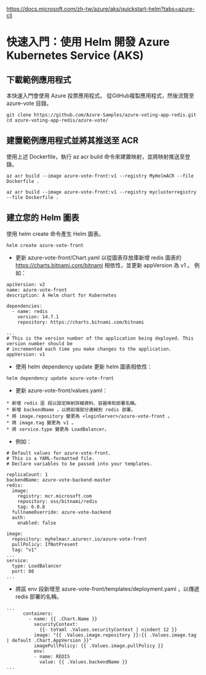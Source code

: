 https://docs.microsoft.com/zh-tw/azure/aks/quickstart-helm?tabs=azure-cli

# 快速入門：使用 Helm 開發 Azure Kubernetes Service (AKS)

## 下載範例應用程式

本快速入門會使用 Azure 投票應用程式。 從GitHub複製應用程式，然後流覽至 azure-vote 目錄。
```
git clone https://github.com/Azure-Samples/azure-voting-app-redis.git
cd azure-voting-app-redis/azure-vote/
```
## 建置範例應用程式並將其推送至 ACR

使用上述 Dockerfile，執行 az acr build 命令來建置映射，並將映射推送至登錄。 
```
az acr build --image azure-vote-front:v1 --registry MyHelmACR --file Dockerfile .

az acr build --image azure-vote-front:v1 --registry myclusterregistry --file Dockerfile .
```

## 建立您的 Helm 圖表
使用 helm create 命令產生 Helm 圖表。
```
helm create azure-vote-front
```

* 更新 azure-vote-front/Chart.yaml 以從圖表存放庫新增 redis 圖表的 https://charts.bitnami.com/bitnami 相依性，並更新 appVersion 為 v1 。 
例如：
```
apiVersion: v2
name: azure-vote-front
description: A Helm chart for Kubernetes

dependencies:
  - name: redis
    version: 14.7.1
    repository: https://charts.bitnami.com/bitnami

...
# This is the version number of the application being deployed. This version number should be
# incremented each time you make changes to the application.
appVersion: v1
```
* 使用 helm dependency update 更新 helm 圖表相依性：
```
helm dependency update azure-vote-front
```
* 更新 azure-vote-front/values.yaml：
```
* 新增 redis 區 段以設定映射詳細資料、容器埠和部署名稱。
* 新增 backendName ，以將前端部分連線到 redis 部署。
* 將 image.repository 變更為 <loginServer>/azure-vote-front 。
* 將 image.tag 變更為 v1 。
* 將 service.type 變更為 LoadBalancer。
```
* 例如：
```
# Default values for azure-vote-front.
# This is a YAML-formatted file.
# Declare variables to be passed into your templates.

replicaCount: 1
backendName: azure-vote-backend-master
redis:
  image:
    registry: mcr.microsoft.com
    repository: oss/bitnami/redis
    tag: 6.0.8
  fullnameOverride: azure-vote-backend
  auth:
    enabled: false

image:
  repository: myhelmacr.azurecr.io/azure-vote-front
  pullPolicy: IfNotPresent
  tag: "v1"
...
service:
  type: LoadBalancer
  port: 80
...
```

* 將區 env 段新增至 azure-vote-front/templates/deployment.yaml ，以傳遞 redis 部署的名稱。
```
...
      containers:
        - name: {{ .Chart.Name }}
          securityContext:
            {{- toYaml .Values.securityContext | nindent 12 }}
          image: "{{ .Values.image.repository }}:{{ .Values.image.tag | default .Chart.AppVersion }}"
          imagePullPolicy: {{ .Values.image.pullPolicy }}
          env:
          - name: REDIS
            value: {{ .Values.backendName }}
...
```
